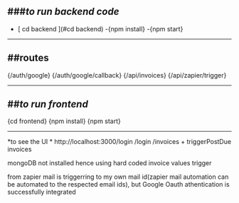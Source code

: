 
###*to run backend code*
--------------------------------------
- [ cd backend ](#cd backend)
-{npm install}
-{npm start}
________________________________________

##routes
------------
{/auth/google}
{/auth/google/callback}
{/api/invoices}
{/api/zapier/trigger}
______________________________________

##*to run frontend*
--------------------------------
{cd frontend}
{npm install}
{npm start}
_______________________________
*to see the UI * http://localhost:3000/login
/login
/invoices + triggerPostDue invoices

mongoDB not installed hence using hard coded invoice values
trigger

from zapier mail is triggerring to my own mail id(zapier mail automation can be automated to the respected email ids), but Google Oauth athentication is successfully integrated



